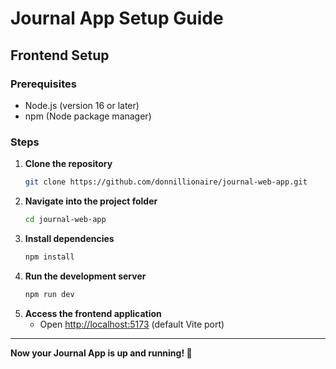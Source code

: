# Journal App Setup Guide

## Frontend Setup

### Prerequisites
- Node.js (version 16 or later)
- npm (Node package manager)

### Steps
1. **Clone the repository**
   ```bash
   git clone https://github.com/donnillionaire/journal-web-app.git
   ```
2. **Navigate into the project folder**
   ```bash
   cd journal-web-app
   ```
3. **Install dependencies**
   ```bash
   npm install
   ```
4. **Run the development server**
   ```bash
   npm run dev
   ```
5. **Access the frontend application**
   - Open [http://localhost:5173](http://localhost:5173) (default Vite port)

---

**Now your Journal App is up and running! 🚀**
